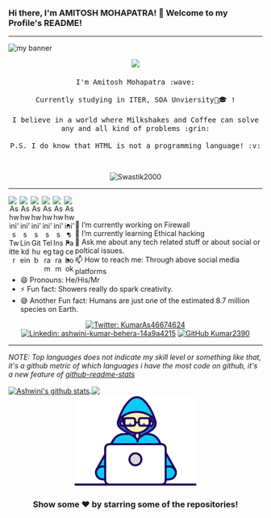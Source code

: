 ### Hi there, I'm AMITOSH MOHAPATRA! 👋      Welcome to my Profile's README!
---
<img src="https://userimages.githubusercontent.com/75753187/123358567-aac7b900-d539-11eb-8275-0b380264bb4c.png" alt="my banner">
<p align="center">
  <img src="https://media.giphy.com/media/MeJgB3yMMwIaHmKD4z/giphy.gif" width="30%">
  <br><br>
  <samp>
    I'm Amitosh Mohapatra :wave:
    <br><br>
    Currently studying in ITER, SOA Unviersity🏫🎓 !
    <br><br>
    I believe in a world where Milkshakes and Coffee can solve any and all kind of problems :grin:
    <br><br>
    P.S. I do know that HTML is not a programming language! :v:
  </samp>
</p>

<br>
<div align="center">

<p align="centre"> <img src="https://komarev.com/ghpvc/?username=Swastik2000&label=Views&color=blue&style=plastic" alt="Swastik2000" /> </p>
</div>
<hr style="height:2px;border-width:0;color:gray;background-color:gray">

<div align="center">

<a href="https://twitter.com/KumarAs46674624">
  <img align="left" alt="Ashwini's Twitter" width="22px" src="https://cdn.jsdelivr.net/npm/simple-icons@v3/icons/twitter.svg" />
</a>
<a href="https://www.linkedin.com/in/ashwini-kumar-behera-14a9a4215/">
  <img align="left" alt="Ashwini's Linkdein" width="22px" src="https://cdn.jsdelivr.net/npm/simple-icons@v3/icons/linkedin.svg" />
</a>
<a href="https://github.com/Kumar2390">
  <img align="left" alt="Ashwini's Github" width="22px" src="https://cdn.jsdelivr.net/npm/simple-icons@v3/icons/github.svg" />
</a>
<a href="https://t.me/@Ash_2390">
  <img align="left" alt="Ashwini's Telegram" width="22px" src="https://cdn.jsdelivr.net/npm/simple-icons@v3/icons/telegram.svg" />
</a>
<a href="https://www.instagram.com/itz__ash._/">
  <img align="left" alt="Ashwini's Instagram" width="22px" src="https://cdn.jsdelivr.net/npm/simple-icons@v3/icons/instagram.svg" />
</a>
<a href="https://www.facebook.com/profile.php?id=100011461903115">
  <img align="left" alt="Ashwini's Facebook" width="22px" src="https://cdn.jsdelivr.net/npm/simple-icons@v3/icons/facebook.svg" />
</a>
</div>


<br/>
<br/>


- 🔭 I’m currently working on Firewall
- 🌱 I’m currently learning Ethical hacking
- 💬 Ask me about any tech related stuff or about social or poltical issues.
- 📫 How to reach me: Through above social media platforms
- 😄 Pronouns: He/His/Mr
- ⚡ Fun fact: Showers really do spark creativity.
- 😅 Another Fun fact: Humans are just one of the estimated 8.7 million species on Earth.


<div align="center">

[![Twitter: KumarAs46674624](https://img.shields.io/twitter/follow/KumarAs46674624?style=social)](https://twitter.com/KumarAs46674624)
[![Linkedin: ashwini-kumar-behera-14a9a4215](https://img.shields.io/badge/-Ashwini_Kumar-blue?style=flat-square&logo=Linkedin&logoColor=white&link=https://www.linkedin.com/in/ashwini-kumar-behera-14a9a4215//)](https://www.linkedin.com/in/ashwini-kumar-behera-14a9a4215/)
[![GitHub Kumar2390](https://img.shields.io/github/followers/Kumar2390?label=follow&style=social)](https://github.com/Kumar2390)
</div>

<hr style="height:2px;border-width:0;color:gray;background-color:gray">


*NOTE: Top languages does not indicate my skill level or something like that, it's a github metric of which languages i have the most code on github, it's a new feature of [github-readme-stats](https://github.com/Kumar2390/Kumar2390)*


<a href="https://github.com/Kumar2390">
<img align="center" src="https://github-readme-stats.vercel.app/api?username=Kumar2390&&show_icons=true&count_private=true&title_color=bd93f9&icon_color=0E86D4&text_color=daf7dc&bg_color=151515" alt="Ashwini's github stats"/>
</a>
<a href="https://github.com/Kumar2390">
  <img align="center" src="https://github-readme-stats.vercel.app/api/top-langs/?username=Kumar2390&hide=php&theme=algolia" />
</a>


<div align="center">

<img align="centre" src="https://github.com/Kumar2390/Kumar2390/blob/main/Developer.gif"/>

</div>

<div align="center">

### Show some ❤️ by starring some of the repositories!

</div>

<!--
Here are some ideas to get you started:

- 👯 I’m looking to collaborate on ...
- 🤔 I’m looking for help with ...
  <img align="right" alt="GIF" src="https://media.giphy.com/media/iIqmM5tTjmpOB9mpbn/giphy.gif" />
<hr style="height:2px;border-width:0;color:gray;background-color:gray">

[![Top Langs](https://github-readme-stats.vercel.app/api/top-langs/?username=swastik2000)]

-->

